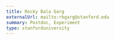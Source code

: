 ```yaml
---
title: Rocky Bala Garg
externalUrl: mailto:rbgarg@stanford.edu
summary: Postdoc, Experiment
type: stanforduniversity
---
```

